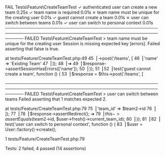 
   FAIL  Tests\Feature\CreateTeamTest
  ✓ authenticated user can create a new team                                                           0.25s
  ✓ team name is required                                                                              0.01s
  ⨯ team name must be unique for the creating user                                                     0.01s
  ✓ guest cannot create a team                                                                         0.01s
  ⨯ user can switch between teams                                                                      0.01s
  ✓ user can switch to personal context                                                                0.01s
  ──────────────────────────────────────────────────────────────────────────────────────────────────────────
   FAILED  Tests\Feature\CreateTeamTest > team name must be unique for the creating user
  Session is missing expected key [errors].
Failed asserting that false is true.

  at tests/Feature/CreateTeamTest.php:49
     45▕         ->post('/teams', [
     46▕             'name' => 'Existing Team'
     47▕         ]);
     48▕
  ➜  49▕     $response->assertSessionHasErrors(['name']);
     50▕ });
     51▕
     52▕ test('guest cannot create a team', function () {
     53▕     $response = $this->post('/teams', [

  ──────────────────────────────────────────────────────────────────────────────────────────────────────────
   FAILED  Tests\Feature\CreateTeamTest > user can switch between teams
  Failed asserting that 1 matches expected 2.

  at tests/Feature/CreateTeamTest.php:79
     75▕             'team_id' => $team2->id
     76▕         ]);
     77▕
     78▕     $response->assertRedirect();
  ➜  79▕     $this->assertEquals($team2->id, $user->fresh()->current_team_id);
     80▕ });
     81▕
     82▕ test('user can switch to personal context', function () {
     83▕     $user = User::factory()->create();

  1   tests/Feature/CreateTeamTest.php:79


  Tests:    2 failed, 4 passed (14 assertions)
